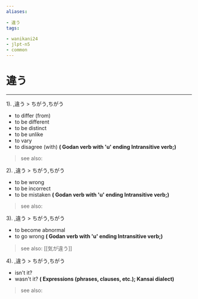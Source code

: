 ```yaml
---
aliases:
    
- 違う
tags:
    
- wanikani24
- jlpt-n5
- common
---
```


# 違う
---
1).
,違う > ちがう,ちがう

- to differ (from)
- to be different
- to be distinct
- to be unlike
- to vary
- to disagree (with)
**( Godan verb with 'u' ending Intransitive verb;)**
> see also: 
            
2).
,違う > ちがう,ちがう

- to be wrong
- to be incorrect
- to be mistaken
**( Godan verb with 'u' ending Intransitive verb;)**
> see also: 
            
3).
,違う > ちがう,ちがう

- to become abnormal
- to go wrong
**( Godan verb with 'u' ending Intransitive verb;)**
> see also:  [[気が違う]]
            
4).
,違う > ちがう,ちがう

- isn't it?
- wasn't it?
**( Expressions (phrases, clauses, etc.); Kansai dialect)**
> see also: 
            